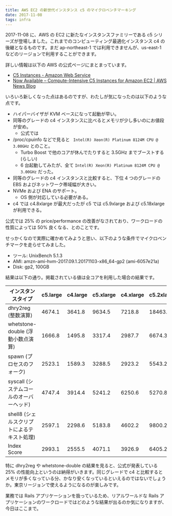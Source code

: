 ```yaml
---
title: AWS EC2 の新世代インスタンス c5 のマイクロベンチマーキング
date: 2017-11-08
tags: infra
---
```


2017-11-08 に、AWS の EC2 に新たなインスタンスファミリーである c5 シリーズが登場しました。これまでのコンピューティング最適化インスタンス c4 の後継となるものです。まだ ap-northeast-1 では利用できませんが、us-east-1 などのリージョンで利用することができます。

詳しい情報は以下の AWS の公式ページにまとまっています。

- [C5 Instances - Amazon Web Service](https://aws.amazon.com/ec2/instance-types/c5/)
- [Now Available – Compute-Intensive C5 Instances for Amazon EC2 | AWS News Blog](https://aws.amazon.com/blogs/aws/now-available-compute-intensive-c5-instances-for-amazon-ec2/)

いろいろ新しくなった点はあるのですが、わたしが気になったのは以下のような点です。

- ハイパーバイザが KVM ベースになって起動が早い。
- 同等のグレードの c4 インスタンスに比べるとメモリが少し多いのにお値段が安め。
  - 公式では
- /proc/cpuinfo などで見ると ` Intel(R) Xeon(R) Platinum 8124M CPU @ 3.00GHz` とのこと。
  - Turbo Boost で他のコアが休んでたりすると 3.5GHz までブーストする (らしい)
  - 6 台起動してみたが、全て `Intel(R) Xeon(R) Platinum 8124M CPU @ 3.00GHz` だった。
- 同等のグレードの c4 インスタンスと比較すると、下位 4 つのグレードの EBS およびネットワーク帯域幅が大きい。
- NVMe および ENA のサポート。
  - OS 側が対応している必要がある。
- c4 では c4.8xlarge が最大だったが c5 では c5.9xlarge および c5.18xlarge が利用できる。

公式では 25% の price/performance の改善がなされており、ワークロードの性質によっては 50% 良くなる、とのことです。

せっかくなので実際に確かめてみようと思い、以下のような条件でマイクロベンチマークを走らせてみました。

- ツール: UnixBench 5.1.3
- AMI: amzn-ami-hvm-2017.09.1.20171103-x86_64-gp2 (ami-6057e21a)
- Disk: gp2, 100GB

結果は以下の通り。掲載されている値は全コアを利用した場合の結果です。

| インスタンスタイプ                          | c5.large | c4.large | c5.xlarge | c4.xlarge | c5.2xlarge | c4.2xlarge | c5.4xlarge | c4.4xlarge | c5.9xlarge | c4.8xlarge | c5.18xlarge | m4.18xlarge |
| ------------------------------------------- | -------- | -------- | --------- | --------- | ---------- | ---------- | ---------- | ---------- | ---------- | ---------- | ----------- | ----------- |
| dhry2reg (整数演算)                         | 4674.1   | 3641.8   | 9634.5    | 7218.8    | 18463.4    | 14429.5    | 37645.7    | 28747.1    | 84541.8    | 64035.5    | 167787.3    | 93815.3     |
| whetstone-double (浮動小数点演算)           | 1666.8   | 1495.8   | 3317.4    | 2987.7    | 6674.3     | 5977.5     | 13351      | 11950.1    | 30036.8    | 26694.5    | 60000.7     | 45473.3     |
| spawn (プロセスのフォーク)                  | 2523.1   | 1589.3   | 3288.5    | 2923.2    | 5543.2     | 4860.7     | 8492.5     | 8423.2     | 13121.7    | 9732.9     | 5108.3      | 4040.8      |
| syscall (システムコールのオーバーヘッド)    | 4747.4   | 3914.4   | 5241.2    | 6250.6    | 5270.8     | 5266.5     | 4942.3     | 5217.6     | 5025.9     | 2654       | 3562.2      | 2448.4      |
| shell8 (シェルスクリプトによるテキスト処理) | 2597.1   | 2298.6   | 5183.8    | 4602.2    | 9800.2     | 8629.1     | 18135.8    | 16537.1    | 36609.9    | 33865.8    | 49206.4     | 42826.1     |
| Index Score                                 | 2993.1   | 2555.5   | 4071.1    | 3926.9    | 6405.2     | 5737.4     | 9387.6     | 8816.2     | 14821      | 10575.8    | 15201.3     | 10515.3     |

特に dhry2reg や whetstone-double の結果を見ると、公式が発表している 25% の性能向上というのは納得がいきます。同じグレードで c4 と比較するとメモリが多くなっている分、かなり安くなっているといえるのではないでしょうか。東京リージョンで使えるようになるのが楽しみです。

業務では Rails アプリケーションを扱っているため、リアルワールドな Rails アプリケーションのワークロードではどのような結果が出るのか気になりますが、今日はここまで。
